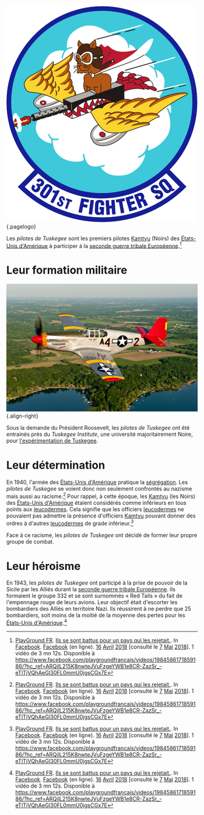 <!-- TITLE: Les pilotes de Tuskegee (Red Tails) -->
<!-- SUBTITLE: Présentation des pilotes de Tuskegee (alias Red Tails) -->

![301 St Fighter Squadron Aetc Emblem](/uploads/embleme/301-st-fighter-squadron-aetc-emblem.png "301 St Fighter Squadron Emblem"){.pagelogo}

Les *pilotes de Tuskegee* sont les premiers pilotes [Kamtyu](/peuple/monde/kamit) (Noirs) des [États-Unis d'Amérique](/geographie/pays/tamara/nord/etats-unis-d-amerique) à participer à la [seconde guerre tribale Européenne](/histoire/epoque-moderne/europe/partout/confrontation/seconde-guerre-tribale-europeenne).[^1]

# Leur formation militaire
![2011 Maxhaynes Tuskegee Airman 2](/uploads/object/2011-maxhaynes-tuskegee-airman-2.jpg "Maxhaynes Tuskegee Airman 2"){.align-right}

Sous la demande du Président Roosevelt, les *pilotes de Tuskegee* ont été entrainés près du *Tuskegee Institute*, une université majoritairement Noire, pour [l'expérimentation de Tuskegee](/histoire/epoque-moderne/tamara/nord/etats-unis-d-amerique/experimentations-sur-les-humains/experimentation-de-tuskegee).

# Leur détermination
En 1940, l'armée des [États-Unis d'Amérique](/geographie/pays/tamara/nord/etats-unis-d-amerique) pratique la [ségrégation](/histoire/epoque-moderne/tamara/nord/etats-unis-d-amerique/actes-racistes/segregation). Les *pilotes de Tuskegee* se voient donc non seulement confrontés au nazisme mais aussi au racisme.[^1]
Pour rappel, à cette époque, les [Kamtyu](/peuple/monde/kamit) (les Noirs) des [États-Unis d'Amérique](/geographie/pays/tamara/nord/etats-unis-d-amerique) étaient considérés comme inférieurs en tous points aux [leucodermes](/terminologie/francais/leucoderme). Cela signifie que les officiers [leucodermes](/terminologie/francais/leucoderme) ne pouvaient pas admettre la présence d'officiers [Kamtyu](/peuple/monde/kamit) pouvant donner des ordres à d'autres [leucodermes](/terminologie/francais/leucoderme) de grade inférieur.[^1]

Face à ce racisme, les *pilotes de Tuskegee* ont décidé de former leur propre groupe de combat.

# Leur héroisme
En 1943, les *pilotes de Tuskegee* ont participé à la prise de pouvoir de la Sicile par les Alliés durant la [seconde guerre tribale Européenne](/histoire/epoque-moderne/europe/partout/confrontation/seconde-guerre-tribale-europeenne). Ils formaient le groupe 332 et se sont surnommés « Red Tails » du fait de l'empennage rouge de leurs avions. Leur objectif était d'escorter les bombardiers des Alliés en territoire Nazi. Ils réussirent à ne perdre que 25 bombardiers, soit moins de la moitié de la moyenne des pertes pour les [États-Unis d'Amérique](/geographie/pays/tamara/nord/etats-unis-d-amerique).[^1]


[^1]: [PlayGround FR](https://www.facebook.com/playgroundfrancais/?hc_ref=ARSEoCZETLabZDFO_nCxdzP14Zs60ZUL2_brDj-ns5kO0AGalNWiK6gzxZOOnXaWHDc&fref=nf). [Ils se sont battus pour un pays qui les rejetait.](https://www.facebook.com/playgroundfrancais/videos/1984586171859186/?hc_ref=ARQilL215K8nwteJVuFzgeYWB1e8CR-ZazSr_-eTlTjVQhAeGl30FL0mmU0jgsCGx7E). In [Facebook](https://www.facebook.com). [Facebook](https://www.facebook.com) (en ligne). [16](/histoire/date/calendrier-gregorien/par-jour/16) [Avril](/histoire/date/calendrier-gregorien/par-mois/avril) [2018](/histoire/date/calendrier-gregorien/par-annee/2018) [consulté le [7](/histoire/date/calendrier-gregorien/par-jour/7) [Mai](/histoire/date/calendrier-gregorien/par-mois/mai) [2018](/histoire/date/calendrier-gregorien/par-annee/2018)]. 1 vidéo de 3 mn 12s. Disponible à https://www.facebook.com/playgroundfrancais/videos/1984586171859186/?hc_ref=ARQilL215K8nwteJVuFzgeYWB1e8CR-ZazSr_-eTlTjVQhAeGl30FL0mmU0jgsCGx7E